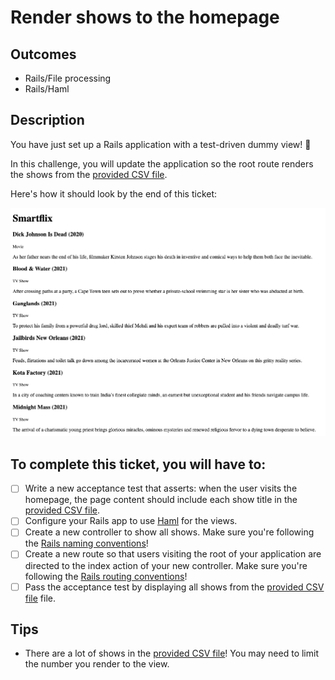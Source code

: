# Render shows to the homepage

## Outcomes

- Rails/File processing
- Rails/Haml

## Description

You have just set up a Rails application with a test-driven dummy view! 🎉

In this challenge, you will update the application so the root route renders the shows from the [provided CSV file](../training-data/netflix_titles.zip).

Here's how it should look by the end of this ticket:

![Basic Smartflix homepage with shows](../images/smartflix-2.png)

## To complete this ticket, you will have to:

- [ ] Write a new acceptance test that asserts: when the user visits the homepage, the page content should include each show title in the [provided CSV file](../training-data/netflix_titles.csv).
- [ ] Configure your Rails app to use [Haml](https://haml.info/) for the views.
- [ ] Create a new controller to show all shows. Make sure you're following the [Rails naming conventions](https://guides.rubyonrails.org/action_controller_overview.html)!
- [ ] Create a new route so that users visiting the root of your application are directed to the index action of your new controller. Make sure you're following the [Rails routing conventions](https://guides.rubyonrails.org/routing.html)!
- [ ] Pass the acceptance test by displaying all shows from the [provided CSV file](../training-data/netflix_titles.zip) file.

## Tips

- There are a lot of shows in the [provided CSV file](../training-data/netflix_titles.zip)! You may need to limit the number you render to the view.